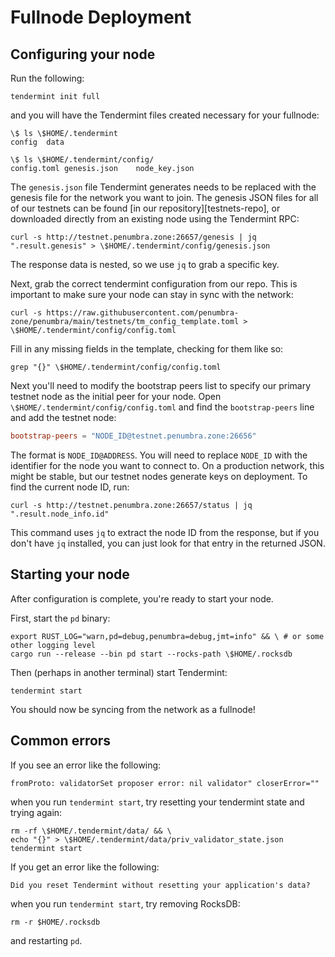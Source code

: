 
# Fullnode Deployment

## Configuring your node

Run the following:

```console
tendermint init full
```

and you will have the Tendermint files created necessary for your fullnode:

```console
\$ ls \$HOME/.tendermint
config	data

\$ ls \$HOME/.tendermint/config/
config.toml	genesis.json	node_key.json
```

The `genesis.json` file Tendermint generates needs to be replaced with the
genesis file for the network you want to join.  The genesis JSON files for all
of our testnets can be found [in our repository][testnets-repo], or downloaded
directly from an existing node using the Tendermint RPC:
```console
curl -s http://testnet.penumbra.zone:26657/genesis | jq ".result.genesis" > \$HOME/.tendermint/config/genesis.json
```
The response data is nested, so we use `jq` to grab a specific key.

Next, grab the correct tendermint configuration from our repo. This is important to make sure your node can stay in sync with the network:

```console
curl -s https://raw.githubusercontent.com/penumbra-zone/penumbra/main/testnets/tm_config_template.toml > \$HOME/.tendermint/config/config.toml
```

Fill in any missing fields in the template, checking for them like so:

```console
grep "{}" \$HOME/.tendermint/config/config.toml
```

Next you'll need to modify the bootstrap peers list to specify our primary
testnet node as the initial peer for your node. Open
`\$HOME/.tendermint/config/config.toml` and find the `bootstrap-peers` line and
add the testnet node:
```toml
bootstrap-peers = "NODE_ID@testnet.penumbra.zone:26656"
```
The format is `NODE_ID@ADDRESS`.  You will need to replace `NODE_ID` with the
identifier for the node you want to connect to.  On a production network, this
might be stable, but our testnet nodes generate keys on deployment.  To find the
current node ID, run:
```console
curl -s http://testnet.penumbra.zone:26657/status | jq ".result.node_info.id"
```
This command uses `jq` to extract the node ID from the response, but if you
don't have `jq` installed, you can just look for that entry in the returned
JSON.

## Starting your node

After configuration is complete, you're ready to start your node.

First, start the `pd` binary:

```console
export RUST_LOG="warn,pd=debug,penumbra=debug,jmt=info" && \ # or some other logging level
cargo run --release --bin pd start --rocks-path \$HOME/.rocksdb 
```

Then (perhaps in another terminal) start Tendermint:

```console
tendermint start
```

You should now be syncing from the network as a fullnode!

## Common errors

If you see an error like the following:

```
fromProto: validatorSet proposer error: nil validator" closerError=""
```

when you run `tendermint start`, try resetting your tendermint state and trying again:

```console
rm -rf \$HOME/.tendermint/data/ && \
echo "{}" > \$HOME/.tendermint/data/priv_validator_state.json
tendermint start
```

If you get an error like the following:

```
Did you reset Tendermint without resetting your application's data?
```

when you run `tendermint start`, try removing RocksDB:


```
rm -r $HOME/.rocksdb
```

and restarting `pd`.
